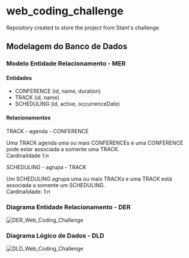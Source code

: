 # web_coding_challenge
Repository created to store the project from Stant's challenge

## Modelagem do Banco de Dados
### Modelo Entidade Relacionamento - MER

#### Entidades

- CONFERENCE (id, name, duration)
- TRACK (id, name)
- SCHEDULING (id, active, occurrenceDate)

#### Relacionamentos

TRACK - agenda - CONFERENCE
<p>Uma TRACK agenda uma ou mais CONFERENCEs e uma CONFERENCE pode estar associada a somente uma TRACK.</br>
Cardinalidade 1:n</p>

SCHEDULING - agrupa - TRACK
<p>Um SCHEDULING agrupa uma ou mais TRACKs e uma TRACK está associada a somente um SCHEDULING.
</br>
Cardinalidade: 1:n</p>


### Diagrama Entidade Relacionamento - DER
![DER_Web_Coding_Challenge](https://github.com/MaiconMares/web_coding_challenge/assets/47460478/4e87210c-3c1e-4378-a83b-9043d0c99695)

### Diagrama Lógico de Dados - DLD
![DLD_Web_Coding_Challenge](https://github.com/MaiconMares/web_coding_challenge/assets/47460478/56462bff-e970-4dbf-9ed6-655f208a9457)